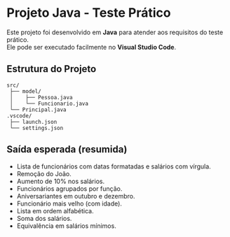 # Projeto Java - Teste Prático

Este projeto foi desenvolvido em **Java** para atender aos requisitos do teste prático.  
Ele pode ser executado facilmente no **Visual Studio Code**.

## Estrutura do Projeto
```
src/
 ├── model/
 │    ├── Pessoa.java
 │    └── Funcionario.java
 └── Principal.java
.vscode/
 ├── launch.json
 └── settings.json
```

## Saída esperada (resumida)
- Lista de funcionários com datas formatadas e salários com vírgula.
- Remoção do João.
- Aumento de 10% nos salários.
- Funcionários agrupados por função.
- Aniversariantes em outubro e dezembro.
- Funcionário mais velho (com idade).
- Lista em ordem alfabética.
- Soma dos salários.
- Equivalência em salários mínimos.
